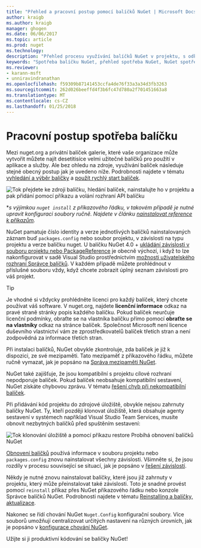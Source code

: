 ```yaml
---
title: "Přehled a pracovní postup pomocí balíčků NuGet | Microsoft Docs"
author: kraigb
ms.author: kraigb
manager: ghogen
ms.date: 06/06/2017
ms.topic: article
ms.prod: nuget
ms.technology: 
description: "Přehled procesu využívání balíčků NuGet v projektu, s odkazy na další konkrétní části procesu."
keywords: "Spotřeba balíčku NuGet, přehled spotřeba NuGet, NuGet spotřeba pracovního postupu, balíček spotřeba pracovního postupu, přehled spotřeba balíčku"
ms.reviewer:
- karann-msft
- unniravindranathan
ms.openlocfilehash: f59309b87141453ccfa4de76f33a3a34d3fb3263
ms.sourcegitcommit: 262d026beeffd4f3b6fc47d780a2f701451663a8
ms.translationtype: MT
ms.contentlocale: cs-CZ
ms.lasthandoff: 01/25/2018
---
```

# <a name="package-consumption-workflow"></a>Pracovní postup spotřeba balíčku

Mezi nuget.org a privátní balíček galerie, které vaše organizace může vytvořit můžete najít desetitisíce velmi užitečné balíčků pro použití v aplikace a služby. Ale bez ohledu na zdroje, využívání balíček následuje stejné obecný postup jak je uvedeno níže. Podrobnosti najdete v tématu [vyhledání a výběr balíčky](../consume-packages/finding-and-choosing-packages.md) a [použít rychlý start balíček](../quickstart/use-a-package.md).

![Tok přejdete ke zdroji balíčku, hledání balíček, nainstalujte ho v projektu a pak přidání pomocí příkazu a volání rozhraní API balíčku](media/Overview-01-GeneralFlow.png)

\*_s výjimkou `nuget install` z příkazového řádku, v takovém případě je nutné upravit konfiguraci soubory ručně. Najdete v článku [nainstalovat reference k příkazům](../tools/cli-ref-install.md)._

NuGet pamatuje číslo identity a verze jednotlivých balíčků nainstalovaných záznam buď `packages.config` nebo soubor projektu, v závislosti na typu projektu a verze balíčku nuget. U balíčku NuGet 4.0 + [ukládání závislosti v souboru projektu nebo PackageReference](../consume-packages/package-references-in-project-files.md) je obecně výchozí, i když to lze nakonfigurovat v sadě Visual Studio prostřednictvím [možnosti uživatelského rozhraní Správce balíčků](../tools/package-manager-ui.md). V každém případě můžete prohlédnout v příslušné souboru vždy, když chcete zobrazit úplný seznam závislosti pro váš projekt.

> [!Tip]
> Je vhodné si vždycky prohlédněte licenci pro každý balíček, který chcete používat váš software. V nuget.org, najdete **licenční informace** odkaz na pravé straně stránky popis každého balíčku. Pokud balíček neurčuje licenční podmínky, obraťte se na vlastníka balíčku přímo pomocí **obraťte se na vlastníky** odkaz na stránce balíček. Společnost Microsoft není licence duševního vlastnictví vám ze zprostředkovatelů balíček třetích stran a není zodpovědná za informace třetích stran.

Při instalaci balíčků, NuGet obvykle zkontroluje, zda balíček je již k dispozici, ze své mezipaměti. Tato mezipaměť z příkazového řádku, můžete ručně vymazat, jak je popsáno na [Správa mezipaměti NuGet](../consume-packages/managing-the-nuget-cache.md).

NuGet také zajišťuje, že jsou kompatibilní s projektu cílové rozhraní nepodporuje balíček. Pokud balíček neobsahuje kompatibilní sestavení, NuGet získáte chybovou zprávu. V tématu [řešení chyb při nekompatibilní balíček](dependency-resolution.md#resolving-incompatible-package-errors).

Při přidávání kód projektu do zdrojové úložiště, obvykle nejsou zahrnuty balíčky NuGet. Ty, kteří později klonovat úložiště, která obsahuje agenty sestavení v systémech například Visual Studio Team Services, musíte obnovit nezbytných balíčků před spuštěním sestavení:

![Tok klonování úložiště a pomocí příkazu restore Probíhá obnovení balíčků NuGet](media/Overview-02-RestoreFlow.png)

[Obnovení balíčků](../consume-packages/package-restore.md) používá informace v souboru projektu nebo `packages.config` znovu nainstalovat všechny závislosti. Všimněte si, že jsou rozdíly v procesu související se situací, jak je popsáno v [řešení závislostí](../consume-packages/dependency-resolution.md).

Někdy je nutné znovu nainstalovat balíčky, které jsou již zahrnuty v projektu, který může přeinstalovat také závislosti. Toto je snadné provést pomocí `reinstall` příkaz přes NuGet příkazového řádku nebo konzole Správce balíčků NuGet. Podrobnosti najdete v tématu [Reinstalling a balíčky, aktualizace](../consume-packages/reinstalling-and-updating-packages.md).

Nakonec se řídí chování NuGet `Nuget.Config` konfigurační soubory. Více souborů umožňují centralizovat určitých nastavení na různých úrovních, jak je popsáno v [konfigurace chování NuGet](../consume-packages/configuring-nuget-behavior.md).

Užijte si ji produktivní kódování se balíčky NuGet!

